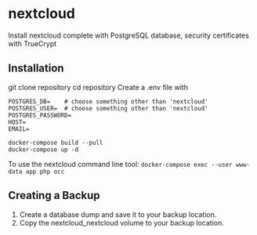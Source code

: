 # nextcloud
Install nextcloud complete with PostgreSQL database, security certificates with TrueCrypt

## Installation
git clone repository
cd repository
Create a .env file with
```
POSTGRES_DB=    # choose something other than 'nextcloud'
POSTGRES_USER=  # choose something other than 'nextcloud'
POSTGRES_PASSWORD=
HOST=
EMAIL=
```

```
docker-compose build --pull
docker-compose up -d
```

To use the nextcloud command line tool:
`docker-compose exec --user www-data app php occ`

## Creating a Backup
1. Create a database dump and save it to your backup location.
2. Copy the nextcloud_nextcloud volume to your backup location.
